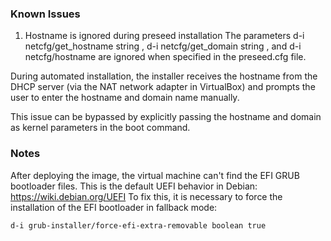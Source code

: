 ### Known Issues
1. Hostname is ignored during preseed installation
The parameters d-i netcfg/get_hostname string <host-name>, d-i netcfg/get_domain string <domain>, and d-i netcfg/hostname <host-name>
are ignored when specified in the preseed.cfg file.

During automated installation, the installer receives the hostname from the DHCP server (via the NAT network adapter in VirtualBox) and prompts the user to enter the hostname and domain name manually.

This issue can be bypassed by explicitly passing the hostname and domain as kernel parameters in the boot command.

### Notes
After deploying the image, the virtual machine can't find the EFI GRUB bootloader files.
This is the default UEFI behavior in Debian: https://wiki.debian.org/UEFI
To fix this, it is necessary to force the installation of the EFI bootloader in fallback mode:
```
d-i grub-installer/force-efi-extra-removable boolean true
```